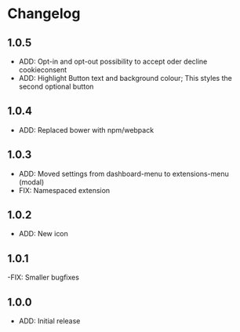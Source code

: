 # Changelog
## 1.0.5
- ADD: Opt-in and opt-out possibility to accept oder decline cookieconsent
- ADD: Highlight Button text and background colour; This styles the second optional button

## 1.0.4
- ADD: Replaced bower with npm/webpack

## 1.0.3
- ADD: Moved settings from dashboard-menu to extensions-menu (modal)
- FIX: Namespaced extension

## 1.0.2
- ADD: New icon

## 1.0.1
-FIX: Smaller bugfixes

## 1.0.0
- ADD: Initial release
